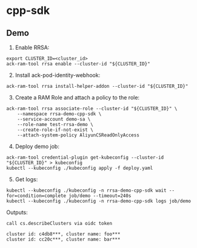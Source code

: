 # cpp-sdk

## Demo

1. Enable RRSA:

```
export CLUSTER_ID=<cluster_id>
ack-ram-tool rrsa enable --cluster-id "${CLUSTER_ID}"
```

2. Install ack-pod-identity-webhook:

```
ack-ram-tool rrsa install-helper-addon --cluster-id "${CLUSTER_ID}"
```

3. Create a RAM Role and attach a policy to the role:

```
ack-ram-tool rrsa associate-role --cluster-id "${CLUSTER_ID}" \
    --namespace rrsa-demo-cpp-sdk \
    --service-account demo-sa \
    --role-name test-rrsa-demo \
    --create-role-if-not-exist \
    --attach-system-policy AliyunCSReadOnlyAccess
```

4. Deploy demo job:

```
ack-ram-tool credential-plugin get-kubeconfig --cluster-id "${CLUSTER_ID}" > kubeconfig
kubectl --kubeconfig ./kubeconfig apply -f deploy.yaml
```

5. Get logs:

```
kubectl --kubeconfig ./kubeconfig -n rrsa-demo-cpp-sdk wait --for=condition=complete job/demo --timeout=240s
kubectl --kubeconfig ./kubeconfig -n rrsa-demo-cpp-sdk logs job/demo
```

Outputs:

```
call cs.describeClusters via oidc token

cluster id: c4db8***, cluster name: foo***
cluster id: cc20c***, cluster name: bar***

```
